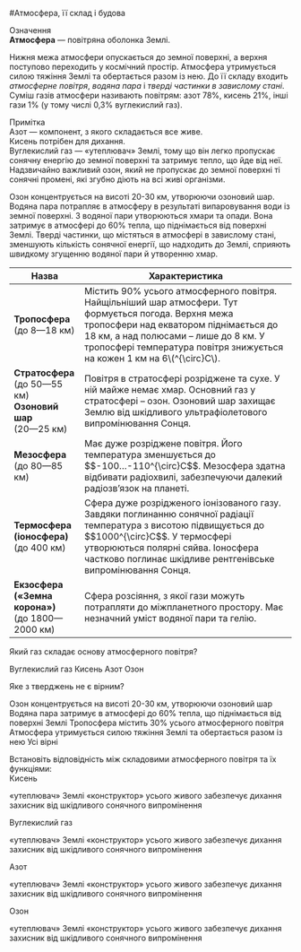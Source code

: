 #Атмосфера, її склад i будова

<div class="eoz-wrap">
<span class="eoz">Означення</span>
<div class="eoz-text">
<b>Атмосфера</b> — повiтряна оболонка Землi.
</div>
</div>

Нижня межа атмосфери опускається до земної поверхні, а верхня поступово
переходить у космічний простір. Атмосфера утримується силою тяжіння
Землі та обертається разом із нею. До її складу входить *атмосферне повітря*, *водяна пара* і *тверді частинки в завислому стані*. Суміш
газів атмосфери називають повітрям: азот 78%, кисень 21%, інші гази 1%
(у тому числі 0,3% вуглекислий газ). 

<div class="ebio-wrap">
<span class="ebio">Примітка</span>
<div class="ebio-text">
<span class="p1">Азот</span> — компонент, з якого
складається все живе. <br>
<span class="p1">Кисень</span> потрібен для дихання.<br> 
<span class="p1">Вуглекислий газ</span> — «утеплювач» Землі, тому що він легко пропускає сонячну енергію
до земної поверхні та затримує тепло, що йде від неї.<br>
Надзвичайно важливий <span class="p1">озон</span>, який не пропускає до земної поверхні ті сонячні
промені, які згубно діють на всі живі організми. 
</div>
</div>


Озон концентрується на висоті 20-30 км, утворюючи озоновий шар. Водяна пара потрапляє в
атмосферу в результаті випаровування води із земної поверхні. З водяної
пари утворюються хмари та опади. Вона затримує в атмосфері до 60% тепла,
що піднімається від поверхні Землі. Тверді частинки, що містяться в
атмосфері в завислому стані, зменшують кількість сонячної енергії, що
надходить до Землі, сприяють швидкому згущенню водяної пари й утворенню
хмар.

<table>
<thead>
<tr>
<th>Назва</th>
<th>Характеристика</th>
</tr>
</thead>
<tbody>
<tr>
<td width="25%"><b>Тропосфера</b><br> (до 8—18 км)</td>
<td>Містить 90% усього атмосферного повітря. Найщільніший шар атмосфери. Тут формується погода. Верхня межа тропосфери над екватором піднімається до 18 км, а над полюсами – лише до
8 км. У тропосфері температура повітря знижується на кожен 1 км на 6\(^{\circ}С\).</td>
</tr>
<tr>
<td><b>Стратосфера</b> <br>(до 50—55 км)<br>
<b>Озоновий шар</b> <br>(20—25 км)</td>
<td>Повітря в стратосфері розріджене та сухе. У ній майже немає хмар. Основний газ у стратосфері – озон. Озоновий шар захищає Землю від шкідливого ультрафіолетового випромінювання Сонця.</td>
</tr>
<tr>
<td><b>Мезосфера</b><br>(до 80—85 км)</td>
<td>Має дуже розріджене повітря. Його температура зменшується до $$-100…-110^{\circ}С$$. Мезосфера здатна
відбивати радіохвилі, забезпечуючи далекий радіозв’язок на планеті.</td>
</tr>
<tr>
<td><b>Термосфера (іоносфера)</b><br>(до 400 км)</td>
<td>Сфера дуже розрідженого іонізованого газу. Завдяки
поглинанню сонячної радіації температура з висотою підвищується до $$1000^{\circ}С$$. У термосфері утворюються полярні сяйва. Іоносфера частково поглинає шкідливе рентгенівське випромінювання Сонця.</td>
</tr>
<tr>
<td><b>Екзосфера</b><br>
<b>(«Земна корона»)</b><br>
(до 1800—2000 км)</td>
<td>Сфера розсіяння, з якої гази можуть потрапляти до
міжпланетного простору. Має незначний уміст водяної пари та гелію.</td>
</tr>
</tbody>
</table>

<quiz>
<question>
<p>Який газ складає основу атмосферного повітря?</p>
<answer>Вуглекислий газ</answer>
<answer>Кисень</answer>
<answer correct>Азот</answer>
<answer>Озон</answer>
</question>
<question>
<p>Яке з тверджень не є вірним?</p>
<answer>Озон концентрується на висотi 20-30 км, утворюючи озоновий шар</answer> 
<answer>Водяна пара затримує в атмосферi до 60% тепла, що пiднiмається вiд поверхнi Землi</answer> 
<answer correct>Тропосфера мiстить 30% усього атмосферного повiтря</answer> 
<answer>Атмосфера утримується силою тяжiння Землi та обертається разом iз нею</answer> 
<answer>Усі вірні</answer>
</question>
<question>
<p>Встановіть відповідність між складовими атмосферного повітря та їх функціями:<br>
Кисень</p>
<answer>«утеплювач» Землi</answer>
<answer>«конструктор» усього живого</answer>
<answer correct>забезпечує дихання</answer>
<answer>захисник від шкідливого сонячного випромінення</answer>
</question>
<question>
<p>Вуглекислий газ</p>
<answer correct>«утеплювач» Землi</answer>
<answer>«конструктор» усього живого</answer>
<answer>забезпечує дихання</answer>
<answer>захисник від шкідливого сонячного випромінення</answer>
</question>
<question>
<p>Азот</p>
<answer>«утеплювач» Землi</answer>
<answer correct>«конструктор» усього живого</answer>
<answer>забезпечує дихання</answer>
<answer>захисник від шкідливого сонячного випромінення</answer>
</question>
<question>
<p>Озон</p>
<answer>«утеплювач» Землi</answer>
<answer>«конструктор» усього живого</answer>
<answer>забезпечує дихання</answer>
<answer correct>захисник від шкідливого сонячного випромінення</answer>
</question>
</quiz>